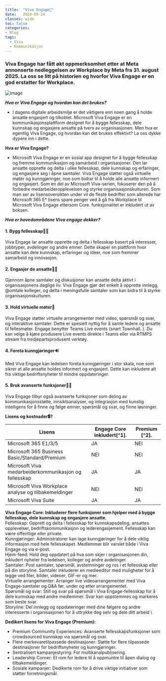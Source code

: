 ```yaml
---
title:  "Viva Engage🫵"
date:   2024-09-24
classes: wide
toc: false
categories: 
- Blog
tags:
  - Viva
  - Kommunikasjon
---
```


### Viva Engage har fått økt oppmerksomhet etter at Meta annonserte nedleggelsen av Workplace by Meta fra 31. august 2025. La oss se litt på historien og hvorfor Viva Engage er en god erstatter for Workplace.

![image](https://github.com/user-attachments/assets/5b7dc19e-602c-4e2a-aab3-9b38e57c034a)


***Hva er Viva Engage og hvordan kan det brukes?***
* I dagens digitale arbeidsmiljø er det viktigere enn noen gang å holde ansatte engasjert og tilkoblet. Microsoft Viva Engage er en kommunikasjonsplattform designet for å bygge fellesskap, dele kunnskap og engasjere ansatte på tvers av organisasjonen. Men hva er egentlig Viva Engage, og hvordan kan det brukes effektivt? La oss dykke dypere inn i dette.

**Hva er Viva Engage?**
* Microsoft Viva Engage er en sosial app designet for å bygge fellesskap og fremme kommunikasjon og samarbeid i organisasjoner. Den lar ansatte opprette og delta i ulike fellesskap, dele kunnskap og erfaringer, og engasjere seg i åpne samtaler. Viva Engage støtter også virtuelle møter og kunngjøringer, noe som bidrar til å holde alle ansatte informert og engasjert. Som en del av Microsoft Viva-serien, fokuserer den på å forbedre medarbeideropplevelsen og styrke organisasjonskulturen. Som man ser av lisensoversikten under vil de fleste bedrifter som allerede har Microsoft 365 E* lisens spare penger ved å gå fra Workplace til Microsoft Viva Engage ettersom Core. funksjonalitet er inkludert ut av boksen.

***Hva er hovedområdene Viva engage dekker?***

#### 1. Bygg fellesskap🤼‍♂️
Viva Engage lar ansatte opprette og delta i fellesskap basert på interesser, jobbtyper, avdelinger og andre emner. Dette skaper en plattform hvor ansatte kan dele kunnskap, erfaringer og ideer, noe som fremmer samarbeid og innovasjon.

#### 2. Engasjer de ansatte🤹‍♂️
Gjennom åpne samtaler og diskusjoner kan ansatte delta aktivt i organisasjonens daglige liv. Viva Engage gjør det enkelt å opprette innlegg, @omtale kolleger, og delta i meningsfulle samtaler som kan bidra til å styrke organisasjonskulturen.

#### 3. Hold virtuelle møter🤝
Viva Engage støtter virtuelle arrangementer med video, spørsmål og svar, og interaktive samtaler. Dette er spesielt nyttig for å samle ledere og ansatte til fellesmøter. Engage benytter Teams Live events (snart Townhall..). Du kan velge å kjøre produsere Live events direkte i Teams eller via RTMPS stream fra tredjepartsprodusent verktøy. 

#### 4. Foreta kunngjøringer🔉
Med Viva Engage kan ledelsen foreta kunngjøringer i stor skala, noe som sikrer at alle ansatte holdes informert og engasjert. Dette kan inkludere alt fra viktige bedriftsnyheter til mindre oppdateringer.

#### 5. Bruk avanserte funksjoner🦸‍♂️
Viva Engage tilbyr også avanserte funksjoner som deling av kommunikasjonsstøtte, innsiktsanalyser, og integrasjon med kunstig intelligens for å finne og følge emner, spørsmål og svar, og finne løsninger.


**Lisens og kostnader💲?**

| Lisens   | Engage Core inkludert[^1]. | Premium [^2].|
| -------------- | --------------- | ---------------|
| Microsoft 365 E1/3/5 | JA            | NEI |               
| Microsoft 365 Business Basic/Standard/Premium | NEI             | NEI |                
| Microsoft Viva medarbeiderkommunikasjon og fellesskap   | JA | JA |          |                
| Microsoft Viva Workplace analyse og tilbakemeldinger | NEI | NEI |
| Microsoft Viva Suite | JA | JA |


**Viva Engage Core: Inkluderer flere funksjoner som hjelper med å bygge fellesskap, dele kunnskap og engasjere ansatte.** \
Fellesskap: Opprett og delta i fellesskap for kunnskapsdeling, ansattes opplevelser, bedriftskommunikasjon og lederengasjement. Fellesskap kan være offentlige eller private. \
Kunngjøringer: Administratorer kan lage kunngjøringer for å dele viktig informasjon med hele fellesskapet. Medlemmer blir varslet både i Viva Engage og via e-post. \
Hjem-feed: Hold deg oppdatert på hva som skjer i organisasjonen din, inkludert nyheter fra ledelsen, kolleger og andre avdelinger. \
Samtaler: Post samtaler, spørsmål, avstemninger og ros i et fellesskap eller på din storyline. Samtaler inkluderer en medieeditor med muligheter for å legge ved filer, bilder, videoer, GIF-er og mer. \
Virtuelle arrangementer: Arranger live videoarrangementer med Viva Engage-samtaler og Q&A før, under og etter arrangementet. \
Spørsmål og svar: Still og svar på spørsmål i Viva Engage-fellesskap for å dele kunnskap med andre medlemmer. Svar kan oppstemmes og markeres som beste svar. \
Storyline: Del innlegg og oppdateringer med dine følgere og andre interesserte i organisasjonen for å uttrykke deg selv og dele ditt arbeid \



**Dedikert lisens for Viva Engage (Premium):**
* Premium Community Experiences: Avanserte fellesskapsfunksjoner som crowdsourced kunnskap via spørsmål og svar.
* Flere merkevaretilpassede destinasjoner: Støtte for flere tilpassede destinasjoner for bedriftsnyheter og kunngjøringer.
* Sentralisert kampanjestyring: For multikanalpublisering.
* Leadership Corner: Et rom for ledere til å oppmuntre til åpen dialog og tilbakemeldinger.
* Sosiale kampanjer: Dedikerte rom for å drive viktige initiativer som støtter forretningsmål.

